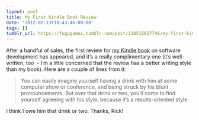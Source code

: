 ```yaml
---
layout: post
title: My First Kindle Book Review
date: '2012-02-13T18:43:46-08:00'
tags: []
tumblr_url: https://fugugames.tumblr.com/post/110515827746/my-first-kindle-book-review
---
```

After a handful of sales, the first review for [my Kindle book](http://www.amazon.com/gp/product/B00703SOLC)&nbsp;on software development has appeared, and it’s a really complimentary one (it’s well-written, too &nbsp;- I’m a little concerned that the review has a better writing style than my book). Here are a couple of lines from it:

> You can easily imagine yourself having a drink with him at some computer show or conference, and being struck by his blunt pronouncements. But over that drink or two, you’ll come to find yourself agreeing with his style, because it’s a results-oriented style.

I think I owe him that drink or two. Thanks, Rick!
